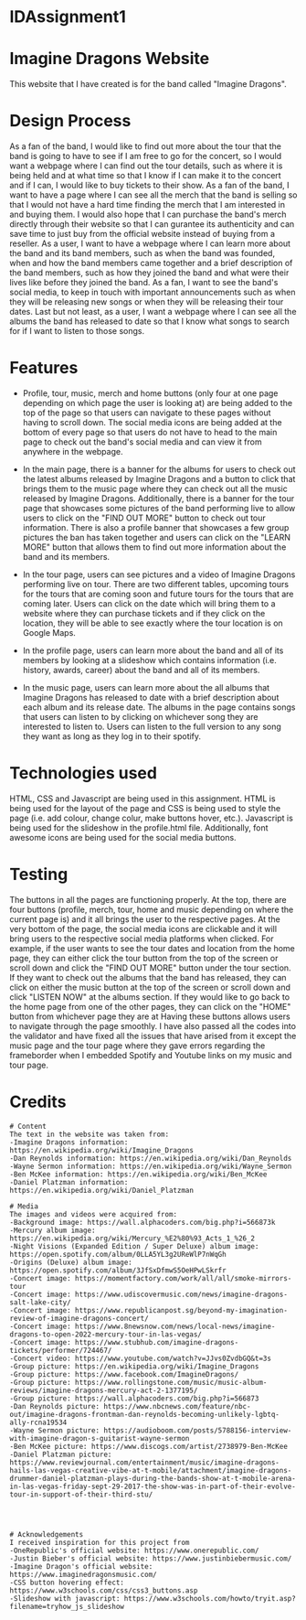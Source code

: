 # IDAssignment1

# Imagine Dragons Website
This website that I have created is for the band called "Imagine Dragons".

# Design Process
As a fan of the band, I would like to find out more about the tour that the band is going to have to see if I am free to go for the concert, so I would want a webpage where I can find out the tour details, such as where it is being held and at what time so that I know if I can make it to the concert and if I can, I would like to buy tickets to their show. As a fan of the band, I want to have a page where I can see all the merch that the band is selling so that I would not have a hard time finding the merch that I am interested in and buying them. I would also hope that I can purchase the band's merch directly through their website so that I can gurantee its authenticity and can save time to just buy from the official website instead of buying from a reseller. As a user, I want to have a webpage where I can learn more about the band and its band members, such as when the band was founded, when and how the band members came together and a brief description of the band members, such as how they joined the band and what were their lives like before they joined the band. As a fan, I want to see the band's social media, to keep in touch with important announcements such as when they will be releasing new songs or when they will be releasing their tour dates. Last but not least, as a user, I want a webpage where I can see all the albums the band has released to date so that I know what songs to search for if I want to listen to those songs.

# Features
- Profile, tour, music, merch and home buttons (only four at one page depending on which page the user is looking at) are being added to the top of the page so that users can navigate to these pages without having to scroll down. The social media icons are being added at the bottom of every page so that users do not have to head to the main page to check out the band's social media and can view it from anywhere in the webpage.

- In the main page, there is a banner for the albums for users to check out the latest albums released by Imagine Dragons and a button to click that brings them to the music page where they can check out all the music released by Imagine Dragons. Additionally, there is a banner for the tour page that showcases some pictures of the band performing live to allow users to click on the "FIND OUT MORE" button to check out tour information. There is also a profile banner that showcases a few group pictures the ban has taken together and users can click on the "LEARN MORE" button that allows them to find out more information about the band and its members.

- In the tour page, users can see pictures and a video of Imagine Dragons performing live on tour. There are two different tables, upcoming tours for the tours that are coming soon and future tours for the tours that are coming later. Users can click on the date which will bring them to a website where they can purchase tickets and if they click on the location, they will be able to see exactly where the tour location is on Google Maps.

- In the profile page, users can learn more about the band and all of its members by looking at a slideshow which contains information (i.e. history, awards, career) about the band and all of its members.

- In the music page, users can learn more about the all albums that Imagine Dragons has released to date with a brief description about each album and its release date. The albums in the page contains songs that users can listen to by clicking on whichever song they are interested to listen to. Users can listen to the full version to any song they want as long as they log in to their spotify.



# Technologies used
HTML, CSS and Javascript are being used in this assignment. HTML is being used for the layout of the page and CSS is being used to style the page (i.e. add colour, change colur, make buttons hover, etc.). Javascript is being used for the slideshow in the profile.html file. Additionally, font awesome icons are being used for the social media buttons.

# Testing
The buttons in all the pages are functioning properly. At the top, there are four buttons (profile, merch, tour, home and music depending on where the current page is) and it all brings the user to the respective pages. At the very bottom of the page, the social media icons are clickable and it will bring users to the respective social media platforms when clicked. For example, if the user wants to see the tour dates and location from the home page, they can either click the tour button from the top of the screen or scroll down and click the "FIND OUT MORE" button under the tour section. If they want to check out the albums that the band has released, they can click on either the music button at the top of the screen or scroll down and click "LISTEN NOW" at the albums section. If they would like to go back to the home page from one of the other pages, they can click on the "HOME" button from whichever page they are at Having these buttons allows users to navigate through the page smoothly. I have also passed all the codes into the validator and have fixed all the issues that have arised from it except the music page and the tour page where they gave errors regarding the frameborder when I embedded Spotify and Youtube links on my music and tour page.

# Credits
    # Content
    The text in the website was taken from:
    -Imagine Dragons information: https://en.wikipedia.org/wiki/Imagine_Dragons
    -Dan Reynolds information: https://en.wikipedia.org/wiki/Dan_Reynolds
    -Wayne Sermon information: https://en.wikipedia.org/wiki/Wayne_Sermon
    -Ben McKee information: https://en.wikipedia.org/wiki/Ben_McKee
    -Daniel Platzman information: https://en.wikipedia.org/wiki/Daniel_Platzman
    
    # Media
    The images and videos were acquired from:
    -Background image: https://wall.alphacoders.com/big.php?i=566873k
    -Mercury album image: https://en.wikipedia.org/wiki/Mercury_%E2%80%93_Acts_1_%26_2
    -Night Visions (Expanded Edition / Super Deluxe) album image: https://open.spotify.com/album/0LLA5YL3g2UReWlP7nWqGh
    -Origins (Deluxe) album image: https://open.spotify.com/album/3JfSxDfmwS5OeHPwLSkrfr
    -Concert image: https://momentfactory.com/work/all/all/smoke-mirrors-tour
    -Concert image: https://www.udiscovermusic.com/news/imagine-dragons-salt-lake-city/
    -Concert image: https://www.republicanpost.sg/beyond-my-imagination-review-of-imagine-dragons-concert/
    -Concert image: https://www.8newsnow.com/news/local-news/imagine-dragons-to-open-2022-mercury-tour-in-las-vegas/
    -Concert image: https://www.stubhub.com/imagine-dragons-tickets/performer/724467/
    -Concert video: https://www.youtube.com/watch?v=JJvs0ZvdbGQ&t=3s
    -Group picture: https://en.wikipedia.org/wiki/Imagine_Dragons
    -Group picture: https://www.facebook.com/ImagineDragons/
    -Group picture: https://www.rollingstone.com/music/music-album-reviews/imagine-dragons-mercury-act-2-1377195/
    -Group picture: https://wall.alphacoders.com/big.php?i=566873
    -Dan Reynolds picture: https://www.nbcnews.com/feature/nbc-out/imagine-dragons-frontman-dan-reynolds-becoming-unlikely-lgbtq-ally-rcna19534
    -Wayne Sermon picture: https://audioboom.com/posts/5788156-interview-with-imagine-dragon-s-guitarist-wayne-sermon
    -Ben McKee picture: https://www.discogs.com/artist/2738979-Ben-McKee
    -Daniel Platzman picture: https://www.reviewjournal.com/entertainment/music/imagine-dragons-hails-las-vegas-creative-vibe-at-t-mobile/attachment/imagine-dragons-drummer-daniel-platzman-plays-during-the-bands-show-at-t-mobile-arena-in-las-vegas-friday-sept-29-2017-the-show-was-in-part-of-their-evolve-tour-in-support-of-their-third-stu/




    # Acknowledgements
    I received inspiration for this project from 
    -OneRepublic's official website: https://www.onerepublic.com/
    -Justin Bieber's official website: https://www.justinbiebermusic.com/ 
    -Imagine Dragon's official website: https://www.imaginedragonsmusic.com/ 
    -CSS button hovering effect: https://www.w3schools.com/css/css3_buttons.asp
    -Slideshow with javascript: https://www.w3schools.com/howto/tryit.asp?filename=tryhow_js_slideshow



  



